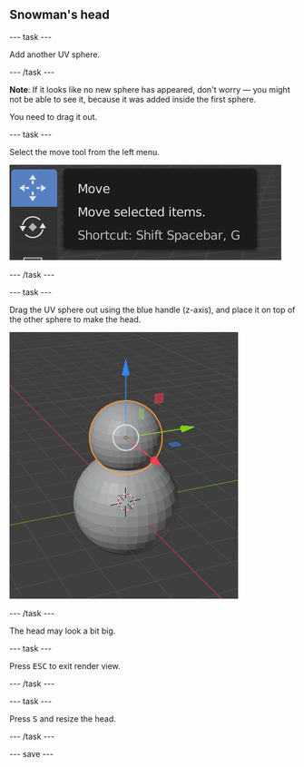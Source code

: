 ## Snowman's head

--- task ---

Add another UV sphere.

--- /task ---

**Note**: If it looks like no new sphere has appeared, don't worry — you might not be able to see it, because it was added inside the first sphere. 

You need to drag it out.

--- task ---

Select the move tool from the left menu.

![Move tool](images/move-tool.png)

--- /task ---

--- task ---

Drag the UV sphere out using the blue handle (z-axis), and place it on top of the other sphere to make the head.

![Add the head](images/blender-snowman-add-head.png)

--- /task ---

The head may look a bit big.

--- task ---

Press <kbd>ESC</kbd> to exit render view.

--- /task ---

--- task ---

Press <kbd>S</kbd> and resize the head.

--- /task ---

--- save ---